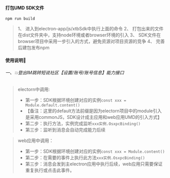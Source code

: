 #### 打包UMD SDK文件
`npm run build`

>1、 进入到electron-app/js/xtbSdk中执行上面的命令
>2、 打包出来的文件在dist文件夹中，支持node环境或者browser环境的引入
>3、 SDK文件在browser项目中采用一步引入的方式，避免资源对项目资源的竞争
>4、 完善后建包发布npm


#### 使用说明📖

###### 一、💥登出IM跳转短说社区【设置/账号/账号信息】能力接口
> electorn中调用:
>- 第一步：SDK根据环境创建对应的实例`const xxx = Module.default.content()`
>- 【备注：这里的default方法前缀是因为electorn项目中的module引入是采用commonJS，SDK设计成主应用和web应用UMD的引入方式】
>- 第二步：执行方法，实例完成监听`xxx实例.OsxpcBinding()`
>- 第三步：监听到消息会自动完成能力后续

>web应用中调用：
>- 第一步：SDK根据环境创建对应的实例`const xxx = Module.content()`
>- 第二步：在需要的事件上执行此方法`xxx实例.OsxpcBinding()`
>- 第三步：消息会发到主electron应用中执行后续，web应用只需要保证重复执行或点击此事件。


